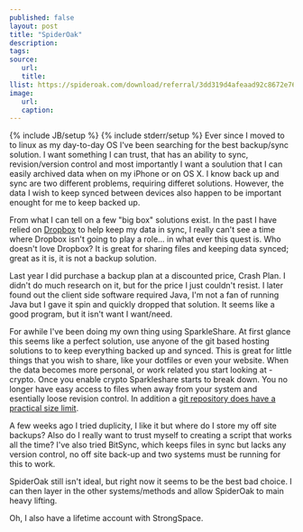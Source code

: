 ```yaml
---
published: false
layout: post
title: "SpiderOak"
description:
tags:
source:
   url:
   title:
llist: https://spideroak.com/download/referral/3dd319d4afeaad92c8672e76c8789ef2
image:
   url:
   caption:
---
```

{% include JB/setup %}
{% include stderr/setup %}
Ever since I moved to to linux as my day-to-day OS I've been searching for the best backup/sync solution. I want something I can trust, that has an ability to sync, revision/version control and most importantly I want a soulution that I can easily archived data when on my iPhone or on OS X. I know back up and sync are two different problems, requiring differet solutions. However, the data I wish to keep synced between devices also happen to be important enought for me to keep backed up.

From what I can tell on a few "big box" solutions exist. In the past I have relied on [Dropbox][dropbox] to help keep my data in sync, I really can't see a time where Dropbox isn't going to play a role... in what ever this quest is. Who doesn't love Dropbox? It is great for sharing files and keeping data synced; great as it is, it is not a backup solution.

Last year I did purchase a backup plan at a discounted price, Crash Plan. I didn't do much research on it, but for the price I just couldn't resist. I later found out the client side software required Java, I'm not a fan of running Java but I gave it spin and quickly dropped that solution. It seems like a good program, but it isn't want I want/need.

For awhile I've been doing my own thing using SparkleShare. At first glance this seems like a perfect solution, use anyone of the git based hosting solutions to to keep everything backed up and synced. This is great for little things that you wish to share, like your dotfiles or even your website. When the data becomes more personal, or work related you start looking at -crypto. Once you enable crypto Sparkleshare starts to break down. You no longer have easy access to files when away from your system and esentially loose revision control. In addition a [git repository does have a practical size limit][gitSize].

A few weeks ago I tried duplicity, I like it but where do I store my off site backups? Also do I really want to trust myself to creating a script that works all the time? I've also tried BitSync, which keeps files in sync but lacks any version control, no off site back-up and two systems must be running for this to work.

SpiderOak still isn't ideal, but right now it seems to be the best bad choice. I can then layer in the other systems/methods and allow SpiderOak to main heavy lifting.

Oh, I also have a lifetime account with StrongSpace.

[dropbox]: http://db.tt/Woq86zN
[sparkleshare]: http:///
[gitSize]: http://www.quora.com/Git-revision-control/What-is-the-practical-maximum-size-of-a-Git-repository-full-of-text-based-data?share=1